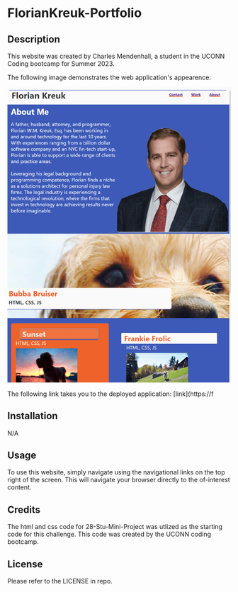 # FlorianKreuk-Portfolio

## Description

This website was created by Charles Mendenhall, a student in the UCONN Coding bootcamp for Summer 2023.

The following image demonstrates the web application's appearence:

![web application appearance](./assets/images/Portfoli-snapshot.PNG)

The following link takes you to the deployed application: [link](https://f

## Installation
N/A

## Usage
To use this website, simply navigate using the navigational links on the top right of the screen. This will navigate your browser directly to the of-interest content.

## Credits
The html and css code for 28-Stu-Mini-Project was utlized as the starting code for this challenge. This code was created by the UCONN coding bootcamp.

## License
Please refer to the LICENSE in repo.